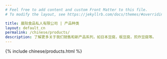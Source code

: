 ```yaml
---
# Feel free to add content and custom Front Matter to this file.
# To modify the layout, see https://jekyllrb.com/docs/themes/#overriding-theme-defaults

title: 晨阳食品私人有限公司 | 产品种类
layout: default_cn
permalink: /chinese/products/
description: 了解更多关于我们销售和新产品系列，如日本豆腐，板豆腐，煎炸豆腐等。
---
```


{% include chinese/products.html %}